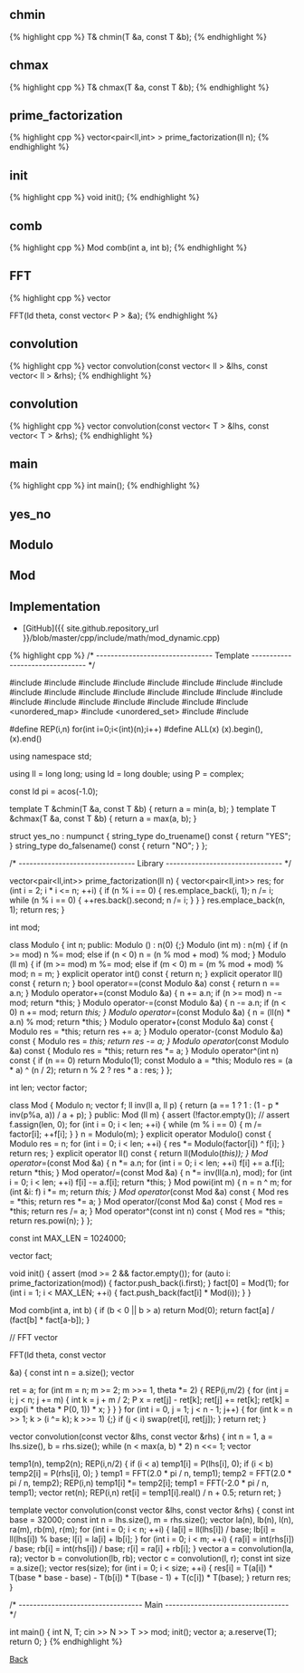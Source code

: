 ## chmin

{% highlight cpp %}
T& chmin(T &a, const T &b);
{% endhighlight %}

## chmax

{% highlight cpp %}
T& chmax(T &a, const T &b);
{% endhighlight %}

## prime_factorization

{% highlight cpp %}
vector<pair<ll,int> > prime_factorization(ll n);
{% endhighlight %}

## init

{% highlight cpp %}
void init();
{% endhighlight %}

## comb

{% highlight cpp %}
Mod comb(int a, int b);
{% endhighlight %}

## FFT

{% highlight cpp %}
vector<P> FFT(ld theta, const vector< P > &a);
{% endhighlight %}

## convolution

{% highlight cpp %}
vector<ll> convolution(const vector< ll > &lhs, const vector< ll > &rhs);
{% endhighlight %}

## convolution

{% highlight cpp %}
vector<T> convolution(const vector< T > &lhs, const vector< T > &rhs);
{% endhighlight %}

## main

{% highlight cpp %}
int main();
{% endhighlight %}

## yes_no

## Modulo

## Mod

## Implementation

- [GitHub]({{ site.github.repository_url }}/blob/master/cpp/include/math/mod_dynamic.cpp)

{% highlight cpp %}
/* -------------------------------- Template -------------------------------- */

#include <algorithm>
#include <array>
#include <bitset>
#include <cassert>
#include <cmath>
#include <complex>
#include <cstdio>
#include <cstring>
#include <deque>
#include <functional>
#include <iomanip>
#include <locale>
#include <iostream>
#include <map>
#include <new>
#include <numeric>
#include <queue>
#include <random>
#include <set>
#include <sstream>
#include <string>
#include <tuple>
#include <unordered_map>
#include <unordered_set>
#include <utility>
#include <vector>

#define REP(i,n) for(int i=0;i<(int)(n);i++)
#define ALL(x) (x).begin(),(x).end()

using namespace std;

using ll = long long;
using ld = long double;
using P = complex<ld>;

const ld pi = acos(-1.0);

template <typename T> T &chmin(T &a, const T &b) { return a = min(a, b); }
template <typename T> T &chmax(T &a, const T &b) { return a = max(a, b); }

struct yes_no : numpunct<char> {
  string_type do_truename()  const { return "YES"; }
  string_type do_falsename() const { return "NO"; }
};

/* -------------------------------- Library -------------------------------- */

vector<pair<ll,int>> prime_factorization(ll n) {
  vector<pair<ll,int>> res;
  for (int i = 2; i * i <= n; ++i) {
    if (n % i == 0) {
      res.emplace_back(i, 1); n /= i;
      while (n % i == 0) { ++res.back().second; n /= i; }
    }
  }
  res.emplace_back(n, 1);
  return res;
}

int mod;

class Modulo {
  int n;
public:
  Modulo () : n(0) {;}
  Modulo (int m) : n(m) {
    if (n >= mod) n %= mod;
    else if (n < 0) n = (n % mod + mod) % mod;
  }
  Modulo (ll m) {
    if (m >= mod) m %= mod;
    else if (m < 0) m = (m % mod + mod) % mod;
    n = m;
  }
  explicit operator int() const { return n; }
  explicit operator ll() const { return n; }
  bool operator==(const Modulo &a) const { return n == a.n; }
  Modulo operator+=(const Modulo &a) { n += a.n; if (n >= mod) n -= mod; return *this; }
  Modulo operator-=(const Modulo &a) { n -= a.n; if (n < 0) n += mod; return *this; }
  Modulo operator*=(const Modulo &a) { n = (ll(n) * a.n) % mod; return *this; }
  Modulo operator+(const Modulo &a) const { Modulo res = *this; return res += a; }
  Modulo operator-(const Modulo &a) const { Modulo res = *this; return res -= a; }
  Modulo operator*(const Modulo &a) const { Modulo res = *this; return res *= a; }
  Modulo operator^(int n) const {
    if (n == 0) return Modulo(1);
    const Modulo a = *this;
    Modulo res = (a * a) ^ (n / 2);
    return n % 2 ? res * a : res;
  }
};

int len;
vector<ll> factor;

class Mod {
  Modulo n;
  vector<int> f;
  ll inv(ll a, ll p) {
    return (a == 1 ? 1 : (1 - p * inv(p%a, a)) / a + p);
  }
public:
  Mod (ll m) {
    assert (!factor.empty()); // assert
    f.assign(len, 0);
    for (int i = 0; i < len; ++i) {
      while (m % i == 0) {
        m /= factor[i];
        ++f[i];
      }
    }
    n = Modulo(m);
  }
  explicit operator Modulo() const {
    Modulo res = n;
    for (int i = 0; i < len; ++i) {
      res *= Modulo(factor[i]) ^ f[i];
    }
    return res;
  }
  explicit operator ll() const { return ll(Modulo(*this)); }
  Mod operator*=(const Mod &a) {
    n *= a.n;
    for (int i = 0; i < len; ++i) f[i] += a.f[i];
    return *this;
  }
  Mod operator/=(const Mod &a) {
    n *= inv(ll(a.n), mod);
    for (int i = 0; i < len; ++i) f[i] -= a.f[i];
    return *this;
  }
  Mod powi(int m) {
    n = n ^ m;
    for (int &i: f) i *= m;
    return *this;
  }
  Mod operator*(const Mod &a) const { Mod res = *this; return res *= a; }
  Mod operator/(const Mod &a) const { Mod res = *this; return res /= a; }
  Mod operator^(const int n) const { Mod res = *this; return res.powi(n); }
};

const int MAX_LEN = 1024000;

vector<Mod> fact;

void init() {
  assert (mod >= 2 && factor.empty());
  for (auto i: prime_factorization(mod)) {
    factor.push_back(i.first);
  }
  fact[0] = Mod(1);
  for (int i = 1; i < MAX_LEN; ++i) {
    fact.push_back(fact[i] * Mod(i));
  }
}

Mod comb(int a, int b) {
  if (b < 0 || b > a) return Mod(0);
  return fact[a] / (fact[b] * fact[a-b]);
}

// FFT
vector<P> FFT(ld theta, const vector<P> &a) {
  const int n = a.size();
  vector<P> ret = a;
  for (int m = n; m >= 2; m >>= 1, theta *= 2) {
    REP(i,m/2) {
      for (int j = i; j < n; j += m) {
        int k = j + m / 2;
        P x = ret[j] - ret[k];
        ret[j] += ret[k];
        ret[k] = exp(i * theta * P(0, 1)) * x;
      }
    }
  }
  for (int i = 0, j = 1; j < n - 1; j++) {
    for (int k = n >> 1; k > (i ^= k); k >>= 1) {;}
    if (j < i) swap(ret[i], ret[j]);
  }
  return ret;
}

vector<ll> convolution(const vector<ll> &lhs, const vector<ll> &rhs) {
  int n = 1, a = lhs.size(), b = rhs.size();
  while (n < max(a, b) * 2) n <<= 1;
  vector<P> temp1(n), temp2(n);
  REP(i,n/2) {
    if (i < a) temp1[i] = P(lhs[i], 0);
    if (i < b) temp2[i] = P(rhs[i], 0);
  }
  temp1 = FFT(2.0 * pi / n, temp1);
  temp2 = FFT(2.0 * pi / n, temp2);
  REP(i,n) temp1[i] *= temp2[i];
  temp1 = FFT(-2.0 * pi / n, temp1);
  vector<ll> ret(n);
  REP(i,n) ret[i] = temp1[i].real() / n + 0.5;
  return ret;
}

template <typename T>
vector<T> convolution(const vector<T> &lhs, const vector<T> &rhs) {
  const int base = 32000;
  const int n = lhs.size(), m = rhs.size();
  vector<ll> la(n), lb(n), l(n), ra(m), rb(m), r(m);
  for (int i = 0; i < n; ++i) {
    la[i] = ll(lhs[i]) / base;
    lb[i] = ll(lhs[i]) % base;
    l[i] = la[i] + lb[i];
  }
  for (int i = 0; i < m; ++i) {
    ra[i] = int(rhs[i]) / base;
    rb[i] = int(rhs[i]) / base;
    r[i] = ra[i] + rb[i];
  }
  vector<ll> a = convolution(la, ra);
  vector<ll> b = convolution(lb, rb);
  vector<ll> c = convolution(l, r);
  const int size = a.size();
  vector<T> res(size);
  for (int i = 0; i < size; ++i) {
    res[i] = T(a[i]) * T(base * base - base) -
      T(b[i]) * T(base - 1) + T(c[i]) * T(base);
  }
  return res;
}

/* ---------------------------------- Main ---------------------------------- */

int main() {
  int N, T;
  cin >> N >> T >> mod;
  init();
  vector<Modulo> a;
  a.reserve(T);
  return 0;
}
{% endhighlight %}

[Back](../..)
